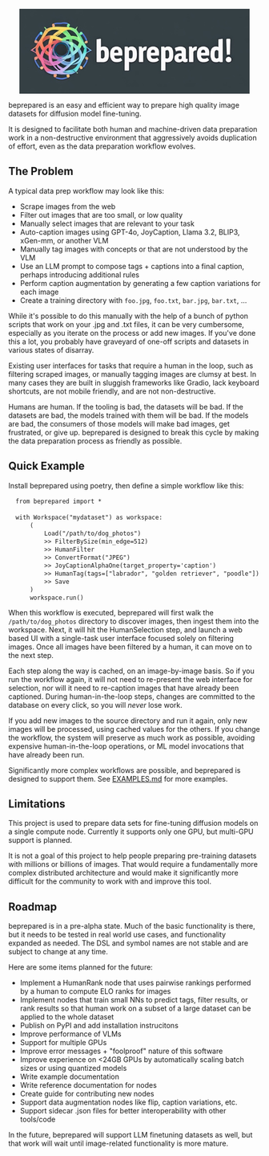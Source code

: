 <p align="center">
  <img align="center" src="beprepared.jpg" width="460px" />
</p>
<p align="left">

beprepared is an easy and efficient way to prepare high quality image datasets for diffusion model fine-tuning.

It is designed to facilitate both human and machine-driven data preparation work in a non-destructive environment
that aggressively avoids duplication of effort, even as the data preparation workflow evolves. 

## The Problem

A typical data prep workflow may look like this:

- Scrape images from the web
- Filter out images that are too small, or low quality
- Manually select images that are relevant to your task
- Auto-caption images using GPT-4o, JoyCaption, Llama 3.2, BLIP3, xGen-mm, or another VLM
- Manually tag images with concepts or that are not understood by the VLM
- Use an LLM prompt to compose tags + captions into a final caption, perhaps introducing additional rules
- Perform caption augmentation by generating a few caption variations for each image
- Create a training directory with `foo.jpg`, `foo.txt`, `bar.jpg`, `bar.txt`, ...

While it's possible to do this manually with the help of a bunch of python scripts that work on your .jpg 
and .txt files, it can be very cumbersome, especially as you iterate on the process or add new images. If 
you've done this a lot, you probably have graveyard of one-off scripts and datasets in various states of 
disarray.

Existing user interfaces for tasks that require a human in the loop, such as filtering scraped images, or 
manually tagging images are clumsy at best. In many cases they are built in sluggish frameworks like Gradio,
lack keyboard shortcuts, are not mobile friendly, and are not non-destructive. 

Humans are human. If the tooling is bad, the datasets will be bad. If the datasets are bad, the models trained with 
them will be bad. If the models are bad, the consumers of those models will make bad images, get frustrated, or 
give up. beprepared is designed to break this cycle by making the data preparation process as friendly as possible.

## Quick Example

Install beprepared using poetry, then define a simple workflow like this: 

      from beprepared import *

      with Workspace("mydataset") as workspace:
          (
              Load("/path/to/dog_photos")
              >> FilterBySize(min_edge=512)
              >> HumanFilter
              >> ConvertFormat("JPEG")
              >> JoyCaptionAlphaOne(target_property='caption')
              >> HumanTag(tags=["labrador", "golden retriever", "poodle"])
              >> Save
          )
          workspace.run()

When this workflow is executed, beprepared will first walk the `/path/to/dog_photos` directory to discover images, 
then ingest them into the workspace. Next, it will hit the HumanSelection step, and launch a web based UI 
with a single-task user interface focused solely on filtering images. Once all images have been filtered by a human, 
it can move on to the next step.

Each step along the way is cached, on an image-by-image basis. So if you run the workflow again, it will not need to
re-present the web interface for selection, nor will it need to re-caption images that have already been captioned. 
During human-in-the-loop steps, changes are committed to the database on every click, so you will _never_ lose work.

If you add new images to the source directory and run it again, only new images will be processed, using cached values
for the others. If you change the workflow, the system will preserve as much work as possible, avoiding expensive 
human-in-the-loop operations, or ML model invocations that have already been run.

Significantly more complex workflows are possible, and beprepared is designed to support them. See 
[EXAMPLES.md](EXAMPLES.md) for more examples.

## Limitations

This project is used to prepare data sets for fine-tuning diffusion models on a single compute node. Currently it
supports only one GPU, but multi-GPU support is planned.

It is not a goal of this project to help people preparing pre-training datasets with millions or billions of images. 
That would require a fundamentally more complex distributed architecture and would make it significantly more difficult
for the community to work with and improve this tool.

## Roadmap

beprepared is in a pre-alpha state. Much of the basic functionality is there, but it needs to be tested in real world
use cases, and functionality expanded as needed. The DSL and symbol names are not stable and are subject to change
at any time. 

Here are some items planned for the future:

- Implement a HumanRank node that uses pairwise rankings performed by a human to compute ELO ranks for images
- Implement nodes that train small NNs to predict tags, filter results, or rank results so that human work on a subset of a large dataset can be applied to the whole dataset
- Publish on PyPI and add installation instrucitons
- Improve performance of VLMs
- Support for multiple GPUs
- Improve error messages + "foolproof" nature of this software
- Improve experience on <24GB GPUs by automatically scaling batch sizes or using quantized models
- Write example documentation
- Write reference documentation for nodes
- Create guide for contributing new nodes
- Support data augmentation nodes like flip, caption variations, etc.
- Support sidecar .json files for better interoperability with other tools/code

In the future, beprepared will support LLM finetuning datasets as well, but that work will wait until image-related 
functionality is more mature.



